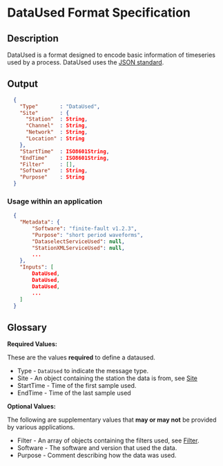 # DataUsed Format Specification

## Description

DataUsed is a format designed to encode basic information of timeseries used by a process.  DataUsed uses the [JSON standard](http://www.json.org).


## Output
```json
  {
    "Type"       : "DataUsed",
    "Site"       : {
      "Station"  : String,
      "Channel"  : String,
      "Network"  : String,
      "Location" : String
    },
    "StartTime"  : ISO8601String,
    "EndTime"    : ISO8601String,
    "Filter"     : [],
    "Software"   : String,
    "Purpose"    : String
  }
```

### Usage within an application

```json
  {
    "Metadata": {
        "Software": "finite-fault v1.2.3",
        "Purpose": "short period waveforms",
        "DataselectServiceUsed": null,
        "StationXMLServiceUsed": null,
        ...
    },
    "Inputs": [
        DataUsed,
        DataUsed,
        DataUsed,
        ...
    ]
  }
```


## Glossary
**Required Values:**

These are the values **required** to define a dataused.
* Type      - `DataUsed` to indicate the message type.
* Site      - An object containing the station the data is from, see [Site](Site.md)
* StartTime - Time of the first sample used.
* EndTime   - Time of the last sample used

**Optional Values:**

The following are supplementary values that **may or may not** be provided by
various applications.

* Filter    - An array of objects containing the filters used, see [Filter](Filter.md).
* Software  - The software and version that used the data.
* Purpose   - Comment describing how the data was used.
